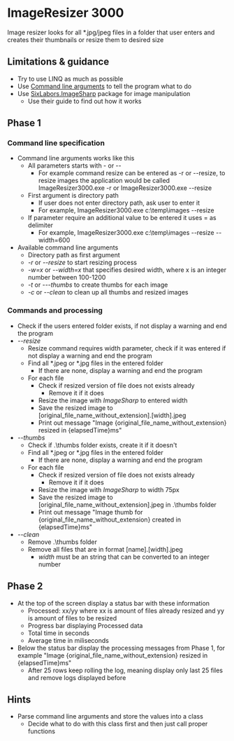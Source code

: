 # ImageResizer 3000

Image resizer looks for all \*.jpg/jpeg files in a folder that user enters and creates their thumbnails or resize them to desired size


## Limitations & guidance

- Try to use LINQ as much as possible
- Use [Command line arguments](https://docs.microsoft.com/en-us/dotnet/csharp/fundamentals/program-structure/main-command-line) to tell the program what to do
- Use [SixLabors.ImageSharp](https://www.nuget.org/packages/SixLabors.ImageSharp/) package for image manipulation
	- Use their guide to find out how it works

## Phase 1

### Command line specification 

- Command line arguments works like this
	- All parameters starts with - or --
		- For example command resize can be entered as -r or --resize, to resize images the application would be called ImageResizer3000.exe -r or ImageResizer3000.exe --resize
	- First argument is directory path
		- If user does not enter directory path, ask user to enter it
		- For example, ImageResizer3000.exe c:\\temp\\images --resize
	- If parameter require an additional value to be entered it uses = as delimiter
		- For example, ImageResizer3000.exe c:\\temp\\images --resize --width=600
- Available command line arguments
	- Directory path as first argument
	- _-r_ or _--resize_ to start resizing process
	- _-w=x_ or _--width=x_ that specifies desired width, where x is an integer number between 100-1200
	- _-t_ or -_--thumbs_ to create thumbs for each image
	- _-c_ or _--clean_ to clean up all thumbs and resized images
 
### Commands and processing

- Check if the users entered folder exists, if not display a warning and end the program
- *--resize*
	- Resize command requires width parameter, check if it was entered if not display a warning and end the program
	- Find all \*.jpeg or \*.jpg files in the entered folder
		- If there are none, display a warning and end the program
	- For each file
		- Check if resized version of file does not exists already
			- Remove it if it does
		- Resize the image with _ImageSharp_ to entered width
		- Save the resized image to [original_file_name_without_extension].[width].jpeg
		- Print out message "Image {original_file_name_without_extension} resized in {elapsedTime}ms"
- *--thumbs*
	- Check if .\\thumbs folder exists, create it if it doesn't
	- Find all \*.jpeg or \*.jpg files in the entered folder
		- If there are none, display a warning and end the program
	- For each file
		- Check if resized version of file does not exists already
			- Remove it if it does
		- Resize the image with _ImageSharp_ to width 75px
		- Save the resized image to [original_file_name_without_extension].jpeg in .\\thumbs folder
		- Print out message "Image thumb for {original_file_name_without_extension} created in {elapsedTime}ms"
- *--clean*
	- Remove .\\thumbs folder
	- Remove all files that are in format [name].[width].jpeg
		- _width_ must be an string that can be converted to an integer number

## Phase 2

- At the top of the screen display a status bar with these information
	- Processed: xx/yy where xx is amount of files already resized and yy is amount of files to be resized
	- Progress bar displaying Processed data
	- Total time in seconds
	- Average time in miliseconds
- Below the status bar display the processing messages from Phase 1, for example "Image {original_file_name_without_extension} resized in {elapsedTime}ms"
	- After 25 rows keep rolling the log, meaning display only last 25 files and remove logs displayed before


## Hints

- Parse command line arguments and store the values into a class
	- Decide what to do with this class first and then just call proper functions
